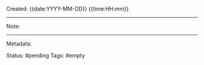 Created: {{date:YYYY-MM-DD}} {{time:HH:mm}}

---
Note: 

---
Metadata:

Status: #pending
Tags: #empty